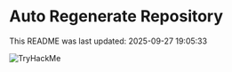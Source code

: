 # Auto Regenerate Repository

This README was last updated: 2025-09-27 19:05:33

 ![TryHackMe](https://tryhackme.com/badge/533634)